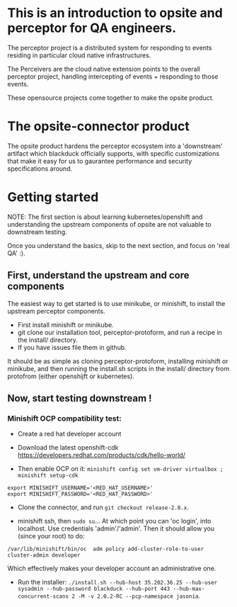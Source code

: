 # This is an introduction to opsite and perceptor for QA engineers.

The perceptor project is a distributed system for responding to events residing in
particular cloud native infrastructures.

The Perceivers are the cloud native extension points to the overall perceptor project, 
handling intercepting of events + responding to those events.

These opensource projects come together to make the opsite product.

# The opsite-connector product

The opsite product hardens the perceptor ecosystem into a 'downstream' artifact which
blackduck officially supports, with specific customizations that make it easy
for us to gaurantee performance and security specifications around.

# Getting started

NOTE: The first section is about learning kubernetes/openshift and understanding the upstream components of opsite are
not valuable to downstream testing.  

Once you understand the basics, skip to the next section, and focus on 'real QA' :).  

## First, understand the upstream and core components

The easiest way to get started is to use minikube, or minishift, to install the upstream 
perceptor components.
- First install minishift or minikube.
- git clone our installation tool, perceptor-protoform, and run a recipe in the install/ directory.  
- If you have issues file them in github.

It should be as simple as cloning perceptor-protoform, installing minishift or minikube,
and then running the install.sh scripts in the install/ directory from protofrom (either openshijft or kubernetes).

## Now, start testing downstream !


### Minishift OCP compatibility test:

- Create a red hat developer account

- Download the latest openshift-cdk https://developers.redhat.com/products/cdk/hello-world/ 

- Then enable OCP on it: 
`minishift config set vm-driver virtualbox ; minishift setup-cdk`

```
export MINISHIFT_USERNAME='<RED_HAT_USERNAME>'
export MINISHIFT_PASSWORD='<RED_HAT_PASSWORD>'
```

- Clone the connector, and run `git checkout release-2.0.x`.

- minishift ssh, then `sudo su`... At which point you can 'oc login', into localhost.  Use credentials 'admin'/'admin'.  Then it should allow you (since your root) to do:

`/var/lib/minishift/bin/oc  adm policy add-cluster-role-to-user cluster-admin developer`

Which effectively makes your developer account an administrative one.

- Run the installer: `./install.sh --hub-host 35.202.36.25 --hub-user sysadmin --hub-password blackduck --hub-port 443 --hub-max-concurrent-scans 2 -M -v 2.0.2-RC --pcp-namespace jasonia`.

